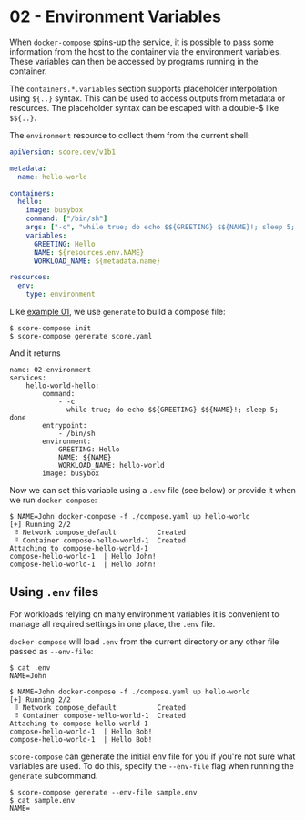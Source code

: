 # 02 - Environment Variables

When `docker-compose` spins-up the service, it is possible to pass some information from the host to the container via the environment variables. These variables can then be accessed by programs running in the container.

The `containers.*.variables` section supports placeholder interpolation using `${..}` syntax. This can be used to access outputs from metadata or resources. The placeholder syntax can be escaped with a double-$ like `$${..}`.

The `environment` resource to collect them from the current shell:

```yaml
apiVersion: score.dev/v1b1

metadata:
  name: hello-world

containers:
  hello:
    image: busybox
    command: ["/bin/sh"]
    args: ["-c", "while true; do echo $${GREETING} $${NAME}!; sleep 5; done"]
    variables:
      GREETING: Hello
      NAME: ${resources.env.NAME}
      WORKLOAD_NAME: ${metadata.name}

resources:
  env:
    type: environment
```

Like [example 01](../01-hello), we use `generate` to build a compose file:

```console
$ score-compose init
$ score-compose generate score.yaml
```

And it returns

```console
name: 02-environment
services:
    hello-world-hello:
        command:
            - -c
            - while true; do echo $${GREETING} $${NAME}!; sleep 5; done
        entrypoint:
            - /bin/sh
        environment:
            GREETING: Hello
            NAME: ${NAME}
            WORKLOAD_NAME: hello-world
        image: busybox
```

Now we can set this variable using a `.env` file (see below) or provide it when we run `docker compose`:

```console
$ NAME=John docker-compose -f ./compose.yaml up hello-world
[+] Running 2/2
 ⠿ Network compose_default          Created
 ⠿ Container compose-hello-world-1  Created
Attaching to compose-hello-world-1
compose-hello-world-1  | Hello John!
compose-hello-world-1  | Hello John!
```

## Using `.env` files

For workloads relying on many environment variables it is convenient to manage all required settings in one place, the `.env` file.

`docker compose` will load `.env` from the current directory or any other file passed as `--env-file`:

```console
$ cat .env
NAME=John
```

```console
$ NAME=John docker-compose -f ./compose.yaml up hello-world
[+] Running 2/2
 ⠿ Network compose_default          Created
 ⠿ Container compose-hello-world-1  Created
Attaching to compose-hello-world-1
compose-hello-world-1  | Hello Bob!
compose-hello-world-1  | Hello Bob!
```

`score-compose` can generate the initial env file for you if you're not sure what variables are used. To do this, specify the `--env-file` flag when running the `generate` subcommand.

```
$ score-compose generate --env-file sample.env
$ cat sample.env
NAME=
```
